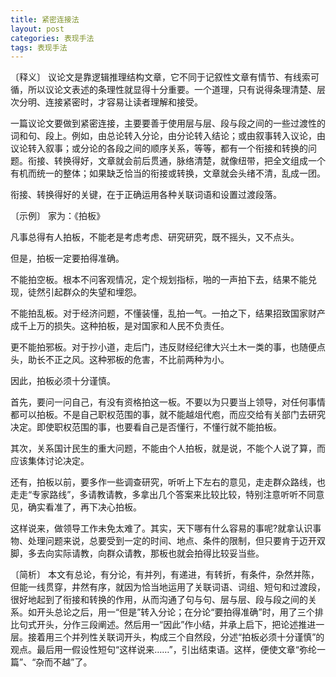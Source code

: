 ```yaml
---
title: 紧密连接法
layout: post
categories: 表现手法
tags: 表现手法
---
```


〔释义〕 议论文是靠逻辑推理结构文章，它不同于记叙性文章有情节、有线索可循，所以议论文表述的条理性就显得十分重要。一个道理，只有说得条理清楚、层次分明、连接紧密时，才容易让读者理解和接受。

一篇议论文要做到紧密连接，主要要善于使用层与层、段与段之间的一些过渡性的词和句、段上。例如，由总论转入分论，由分论转入结论；或由叙事转入议论，由议论转入叙事；或分论的各段之间的顺序关系，等等，都有一个衔接和转换的问题。衔接、转换得好，文章就会前后贯通，脉络清楚，就像纽带，把全文组成一个有机而统一的整体；如果缺乏恰当的衔接或转换，文章就会头绪不清，乱成一团。

衔接、转换得好的关键，在于正确运用各种关联词语和设置过渡段落。

〔示例〕 家为：《拍板》

凡事总得有人拍板，不能老是考虑考虑、研究研究，既不摇头，又不点头。

但是，拍板一定要拍得准确。

不能拍空板。根本不问客观情况，定个规划指标，啪的一声拍下去，结果不能兑现，徒然引起群众的失望和埋怨。

不能拍乱板。对于经济问题，不懂装懂，乱拍一气。一拍之下，结果招致国家财产成千上万的损失。这种拍板，是对国家和人民不负责任。

更不能拍邪板。对于抄小道，走后门，违反财经纪律大兴土木一类的事，也随便点头，助长不正之风。这种邪板的危害，不比前两种为小。

因此，拍板必须十分谨慎。

首先，要问一问自己，有没有资格拍这一板。不要以为只要当上领导，对任何事情都可以拍板。不是自己职权范围的事，就不能越俎代庖，而应交给有关部门去研究决定。即使职权范围的事，也要看自己是否懂行，不懂行就不能拍板。

其次，关系国计民生的重大问题，不能由个人拍板，就是说，不能个人说了算，而应该集体讨论决定。

还有，拍板以前，要多作一些调查研究，听听上下左右的意见，走走群众路线，也走走“专家路线”，多请教请教，多拿出几个答案来比较比较，特别注意听听不同意见，确实看准了，再下决心拍板。

这样说来，做领导工作未免太难了。其实，天下哪有什么容易的事呢?就拿认识事物、处理问题来说，总要受到一定的时间、地点、条件的限制，但只要肯于迈开双脚，多去向实际请教，向群众请教，那板也就会拍得比较妥当些。

〔简析〕 本文有总论，有分论，有并列，有递进，有转折，有条件，杂然并陈，但能一线贯穿，井然有序，就因为恰当地运用了关联词语、词组、短句和过渡段，很好地起到了衔接和转换的作用，从而沟通了句与句、层与层、段与段之间的关系。如开头总论之后，用一“但是”转入分论；在分论“要拍得准确”时，用了三个排比句式开头，分作三段阐述。然后用一“因此”作小结，并承上启下，把论述推进一层。接着用三个并列性关联词开头，构成三个自然段，分述“拍板必须十分谨慎”的观点。最后用一假设性短句“这样说来……”，引出结束语。这样，便使文章“弥纶一篇”、“杂而不越”了。 